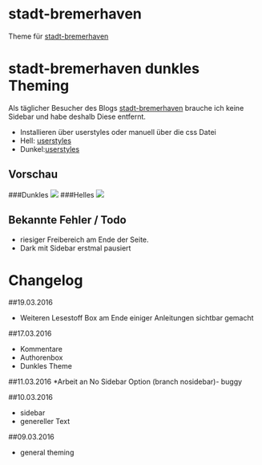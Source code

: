 # stadt-bremerhaven
Theme für [stadt-bremerhaven](http://stadt-bremerhaven.de/)

# stadt-bremerhaven dunkles Theming
Als täglicher Besucher des Blogs [stadt-bremerhaven](http://stadt-bremerhaven.de/) brauche ich keine Sidebar und habe deshalb Diese entfernt.

* Installieren über userstyles oder manuell über die css Datei
* Hell: [userstyles](https://userstyles.org/styles/125663/stadt-bremerhaven-no-sidebar)
* Dunkel:[userstyles](https://userstyles.org/styles/125407/stadt-bremerhaven-no-sidebar-dark)

## Vorschau
###Dunkles
![](http://i.imgur.com/m4DGQQh.png)
###Helles
![](http://i.imgur.com/OlW0V3V.png)

## Bekannte Fehler / Todo
* riesiger Freibereich am Ende der Seite.
* Dark mit Sidebar erstmal pausiert

# Changelog
##19.03.2016
* Weiteren Lesestoff Box am Ende einiger Anleitungen sichtbar gemacht

##17.03.2016
* Kommentare
* Authorenbox
* Dunkles Theme

##11.03.2016
*Arbeit an No Sidebar Option (branch nosidebar)- buggy

##10.03.2016
* sidebar
* genereller Text

##09.03.2016
* general theming
